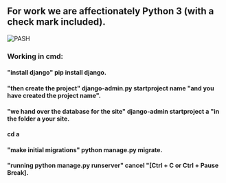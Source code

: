 ## For work we are affectionately Python 3 (with a check mark included). 
![PASH](https://aatayyab.files.wordpress.com/2016/12/71.jpg?w=656) 
### Working in cmd:
#### "install django" pip install django.
#### "then create the project" django-admin.py startproject name "and you have created the project name".
#### "we hand over the database for the site" django-admin startproject a "in the folder a your site.
#### cd a
#### "make initial migrations" python manage.py migrate.
#### "running python manage.py runserver" cancel "[Ctrl + C or Ctrl + Pause Break].
